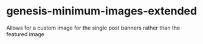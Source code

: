 genesis-minimum-images-extended
===============================

Allows for a custom image for the single post banners rather than the featured image